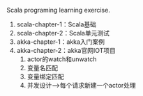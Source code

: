 Scala programing learning exercise.

1. scala-chapter-1：Scala基础
2. scala-chapter-2：Scala单元测试
3. akka-chapter-1：akka入门案例
4. akka-chapter-2：akka官网IOT项目
    1. actor的watch和unwatch
    2. 变量名匹配
    3. 变量绑定匹配
    4. 并发设计-->每个请求新建一个actor处理